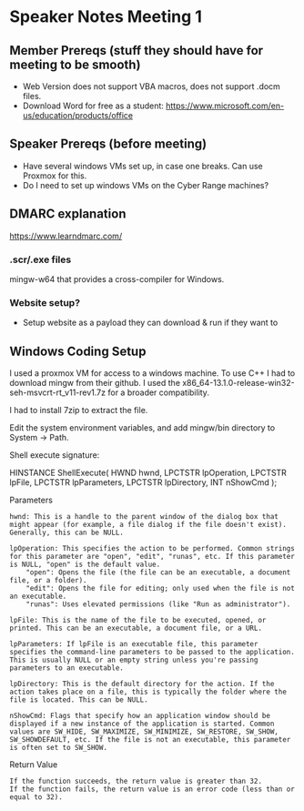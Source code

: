 # Speaker Notes Meeting 1

## Member Prereqs (stuff they should have for meeting to be smooth)
+ Web Version does not support VBA macros, does not support .docm files.
+ Download Word for free as a student: <https://www.microsoft.com/en-us/education/products/office>

## Speaker Prereqs (before meeting)
+ Have several windows VMs set up, in case one breaks. Can use Proxmox for this.
+ Do I need to set up windows VMs on the Cyber Range machines?

## DMARC explanation
<https://www.learndmarc.com/>

### .scr/.exe files
mingw-w64 that provides a cross-compiler for Windows.

### Website setup?
+ Setup website as a payload they can download & run if they want to

## Windows Coding Setup
I used a proxmox VM for access to a windows machine.
To use C++ I had to download mingw from their github. I used the 
x86_64-13.1.0-release-win32-seh-msvcrt-rt_v11-rev1.7z  for a broader compatibility.

I had to install 7zip to extract the file.

Edit the system environment variables, and add mingw/bin directory to System -> Path.


Shell execute signature:

HINSTANCE ShellExecute(
  HWND     hwnd,
  LPCTSTR  lpOperation,
  LPCTSTR  lpFile,
  LPCTSTR  lpParameters,
  LPCTSTR  lpDirectory,
  INT      nShowCmd
);

Parameters

    hwnd: This is a handle to the parent window of the dialog box that might appear (for example, a file dialog if the file doesn't exist). Generally, this can be NULL.

    lpOperation: This specifies the action to be performed. Common strings for this parameter are "open", "edit", "runas", etc. If this parameter is NULL, "open" is the default value.
        "open": Opens the file (the file can be an executable, a document file, or a folder).
        "edit": Opens the file for editing; only used when the file is not an executable.
        "runas": Uses elevated permissions (like "Run as administrator").

    lpFile: This is the name of the file to be executed, opened, or printed. This can be an executable, a document file, or a URL.

    lpParameters: If lpFile is an executable file, this parameter specifies the command-line parameters to be passed to the application. This is usually NULL or an empty string unless you're passing parameters to an executable.

    lpDirectory: This is the default directory for the action. If the action takes place on a file, this is typically the folder where the file is located. This can be NULL.

    nShowCmd: Flags that specify how an application window should be displayed if a new instance of the application is started. Common values are SW_HIDE, SW_MAXIMIZE, SW_MINIMIZE, SW_RESTORE, SW_SHOW, SW_SHOWDEFAULT, etc. If the file is not an executable, this parameter is often set to SW_SHOW.

Return Value

    If the function succeeds, the return value is greater than 32.
    If the function fails, the return value is an error code (less than or equal to 32).
